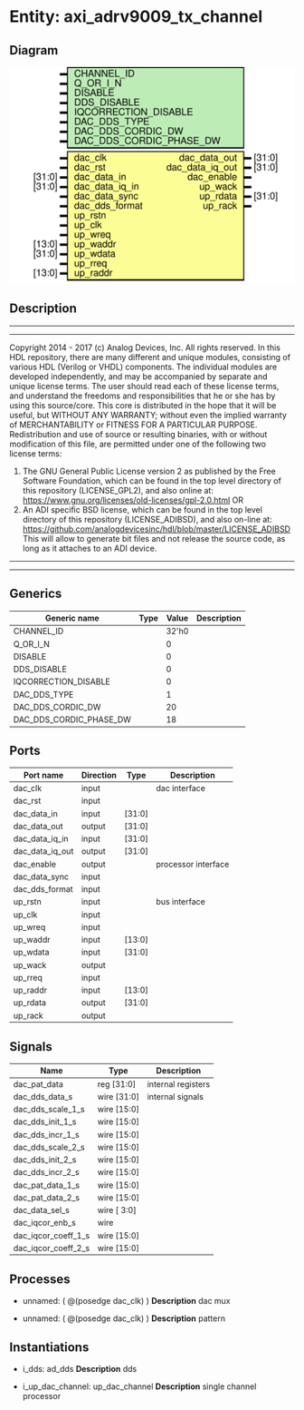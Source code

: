 # Entity: axi_adrv9009_tx_channel

## Diagram

![Diagram](axi_adrv9009_tx_channel.svg "Diagram")
## Description

***************************************************************************
 ***************************************************************************
 Copyright 2014 - 2017 (c) Analog Devices, Inc. All rights reserved.
 In this HDL repository, there are many different and unique modules, consisting
 of various HDL (Verilog or VHDL) components. The individual modules are
 developed independently, and may be accompanied by separate and unique license
 terms.
 The user should read each of these license terms, and understand the
 freedoms and responsibilities that he or she has by using this source/core.
 This core is distributed in the hope that it will be useful, but WITHOUT ANY
 WARRANTY; without even the implied warranty of MERCHANTABILITY or FITNESS FOR
 A PARTICULAR PURPOSE.
 Redistribution and use of source or resulting binaries, with or without modification
 of this file, are permitted under one of the following two license terms:
   1. The GNU General Public License version 2 as published by the
      Free Software Foundation, which can be found in the top level directory
      of this repository (LICENSE_GPL2), and also online at:
      <https://www.gnu.org/licenses/old-licenses/gpl-2.0.html>
 OR
   2. An ADI specific BSD license, which can be found in the top level directory
      of this repository (LICENSE_ADIBSD), and also on-line at:
      https://github.com/analogdevicesinc/hdl/blob/master/LICENSE_ADIBSD
      This will allow to generate bit files and not release the source code,
      as long as it attaches to an ADI device.
 ***************************************************************************
 ***************************************************************************
 
## Generics

| Generic name            | Type | Value | Description |
| ----------------------- | ---- | ----- | ----------- |
| CHANNEL_ID              |      | 32'h0 |             |
| Q_OR_I_N                |      | 0     |             |
| DISABLE                 |      | 0     |             |
| DDS_DISABLE             |      | 0     |             |
| IQCORRECTION_DISABLE    |      | 0     |             |
| DAC_DDS_TYPE            |      | 1     |             |
| DAC_DDS_CORDIC_DW       |      | 20    |             |
| DAC_DDS_CORDIC_PHASE_DW |      | 18    |             |
## Ports

| Port name       | Direction | Type   | Description         |
| --------------- | --------- | ------ | ------------------- |
| dac_clk         | input     |        | dac interface       |
| dac_rst         | input     |        |                     |
| dac_data_in     | input     | [31:0] |                     |
| dac_data_out    | output    | [31:0] |                     |
| dac_data_iq_in  | input     | [31:0] |                     |
| dac_data_iq_out | output    | [31:0] |                     |
| dac_enable      | output    |        | processor interface |
| dac_data_sync   | input     |        |                     |
| dac_dds_format  | input     |        |                     |
| up_rstn         | input     |        | bus interface       |
| up_clk          | input     |        |                     |
| up_wreq         | input     |        |                     |
| up_waddr        | input     | [13:0] |                     |
| up_wdata        | input     | [31:0] |                     |
| up_wack         | output    |        |                     |
| up_rreq         | input     |        |                     |
| up_raddr        | input     | [13:0] |                     |
| up_rdata        | output    | [31:0] |                     |
| up_rack         | output    |        |                     |
## Signals

| Name                | Type           | Description         |
| ------------------- | -------------- | ------------------- |
| dac_pat_data        | reg     [31:0] | internal registers  |
| dac_dds_data_s      | wire [31:0]    | internal signals    |
| dac_dds_scale_1_s   | wire [15:0]    |                     |
| dac_dds_init_1_s    | wire [15:0]    |                     |
| dac_dds_incr_1_s    | wire [15:0]    |                     |
| dac_dds_scale_2_s   | wire [15:0]    |                     |
| dac_dds_init_2_s    | wire [15:0]    |                     |
| dac_dds_incr_2_s    | wire [15:0]    |                     |
| dac_pat_data_1_s    | wire [15:0]    |                     |
| dac_pat_data_2_s    | wire [15:0]    |                     |
| dac_data_sel_s      | wire [ 3:0]    |                     |
| dac_iqcor_enb_s     | wire           |                     |
| dac_iqcor_coeff_1_s | wire [15:0]    |                     |
| dac_iqcor_coeff_2_s | wire [15:0]    |                     |
## Processes
- unnamed: ( @(posedge dac_clk) )
**Description**
dac mux

- unnamed: ( @(posedge dac_clk) )
**Description**
pattern

## Instantiations

- i_dds: ad_dds
**Description**
dds

- i_up_dac_channel: up_dac_channel
**Description**
single channel processor

